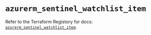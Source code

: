 # `azurerm_sentinel_watchlist_item`

Refer to the Terraform Registory for docs: [`azurerm_sentinel_watchlist_item`](https://www.terraform.io/docs/providers/azurerm/r/sentinel_watchlist_item).
